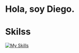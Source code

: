 # Hola, soy Diego.
# Skilss
[![My Skills](https://skillicons.dev/icons?i=rust,vim,git,github,arch,linux,notion)](https://skillicons.dev)
